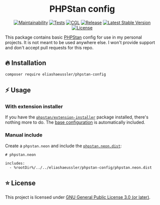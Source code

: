 <div align="center">

# PHPStan config

[![Maintainability](https://api.codeclimate.com/v1/badges/c334b9eef94a1ff7bd5d/maintainability)](https://codeclimate.com/github/eliashaeussler/phpstan-config/maintainability)
[![Tests](https://github.com/eliashaeussler/phpstan-config/actions/workflows/tests.yaml/badge.svg)](https://github.com/eliashaeussler/phpstan-config/actions/workflows/tests.yaml)
[![CGL](https://github.com/eliashaeussler/phpstan-config/actions/workflows/cgl.yaml/badge.svg)](https://github.com/eliashaeussler/phpstan-config/actions/workflows/cgl.yaml)
[![Release](https://github.com/eliashaeussler/phpstan-config/actions/workflows/release.yaml/badge.svg)](https://github.com/eliashaeussler/phpstan-config/actions/workflows/release.yaml)
[![Latest Stable Version](http://poser.pugx.org/eliashaeussler/phpstan-config/v)](https://packagist.org/packages/eliashaeussler/phpstan-config)
[![License](http://poser.pugx.org/eliashaeussler/phpstan-config/license)](LICENSE)

</div>

This package contains basic [PHPStan](https://phpstan.org/) config for use in my
personal projects. It is not meant to be used anywhere else. I won't provide
support and don't accept pull requests for this repo.

## 🔥 Installation

```bash
composer require eliashaeussler/phpstan-config
```

## ⚡ Usage

### With extension installer

If you have the [`phpstan/extension-installer`](https://github.com/phpstan/extension-installer)
package installed, there's nothing more to do. The [base configuration](phpstan-base.neon.dist)
is automatically included.

### Manual include

Create a `phpstan.neon` and include the [`phpstan.neon.dist`](phpstan.neon.dist):

```neon
# phpstan.neon

includes:
  - %rootDir%/../../eliashaeussler/phpstan-config/phpstan.neon.dist
```

## ⭐ License

This project is licensed under [GNU General Public License 3.0 (or later)](LICENSE).
